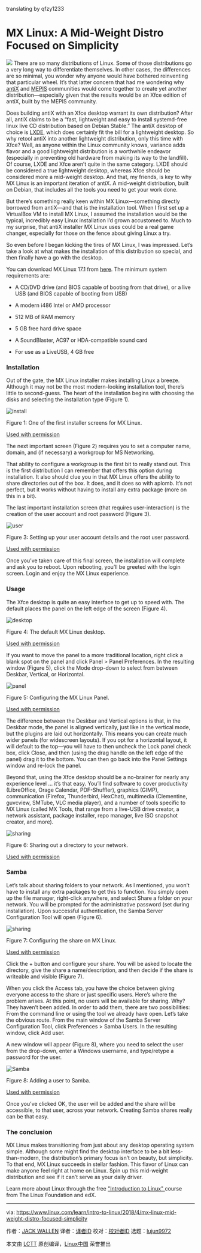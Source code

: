 translating by qfzy1233

MX Linux: A Mid-Weight Distro Focused on Simplicity
======

![](https://www.linux.com/sites/lcom/files/styles/rendered_file/public/mxlinux.png?itok=OLjmCxT9)
There are so many distributions of Linux. Some of those distributions go a very long way to differentiate themselves. In other cases, the differences are so minimal, you wonder why anyone would have bothered reinventing that particular wheel. It’s that latter concern that had me wondering why [antiX][1] and [MEPIS][2] communities would come together to create yet another distribution—especially given that the results would be an Xfce edition of antiX, built by the MEPIS community.

Does building antiX with an Xfce desktop warrant its own distribution? After all, antiX claims to be a “fast, lightweight and easy to install systemd-free linux live CD distribution based on Debian Stable.” The antiX desktop of choice is [LXDE][3], which does certainly fit the bill for a lightweight desktop. So why retool antiX into another lightweight distribution, only this time with Xfce? Well, as anyone within the Linux community knows, variance adds flavor and a good lightweight distribution is a worthwhile endeavor (especially in preventing old hardware from making its way to the landfill). Of course, LXDE and Xfce aren’t quite in the same category. LXDE should be considered a true lightweight desktop, whereas Xfce should be considered more a mid-weight desktop. And that, my friends, is key to why MX Linux is an important iteration of antiX. A mid-weight distribution, built on Debian, that includes all the tools you need to get your work done.

But there’s something really keen within MX Linux—something directly borrowed from antiX—and that is the installation tool. When I first set up a VirtualBox VM to install MX Linux, I assumed the installation would be the typical, incredibly easy Linux installation I’d grown accustomed to. Much to my surprise, that antiX installer MX Linux uses could be a real game changer, especially for those on the fence about giving Linux a try.

So even before I began kicking the tires of MX Linux, I was impressed. Let’s take a look at what makes the installation of this distribution so special, and then finally have a go with the desktop.

You can download MX Linux 17.1 from [here][4]. The minimum system requirements are:

  * A CD/DVD drive (and BIOS capable of booting from that drive), or a live USB (and BIOS capable of booting from USB)

  * A modern i486 Intel or AMD processor

  * 512 MB of RAM memory

  * 5 GB free hard drive space

  * A SoundBlaster, AC97 or HDA-compatible sound card

  * For use as a LiveUSB, 4 GB free




### Installation

Out of the gate, the MX Linux installer makes installing Linux a breeze. Although it may not be the most modern-looking installation tool, there’s little to second-guess. The heart of the installation begins with choosing the disks and selecting the installation type (Figure 1).


![install][6]

Figure 1: One of the first installer screens for MX Linux.

[Used with permission][7]

The next important screen (Figure 2) requires you to set a computer name, domain, and (if necessary) a workgroup for MS Networking.

That ability to configure a workgroup is the first bit to really stand out. This is the first distribution I can remember that offers this option during installation. It also should clue you in that MX Linux offers the ability to share directories out of the box. It does, and it does so with aplomb. It’s not perfect, but it works without having to install any extra package (more on this in a bit).

The last important installation screen (that requires user-interaction) is the creation of the user account and root password (Figure 3).


![user][9]

Figure 3: Setting up your user account details and the root user password.

[Used with permission][7]

Once you’ve taken care of this final screen, the installation will complete and ask you to reboot. Upon rebooting, you’ll be greeted with the login screen. Login and enjoy the MX Linux experience.

### Usage

The Xfce desktop is quite an easy interface to get up to speed with. The default places the panel on the left edge of the screen (Figure 4).


![desktop ][11]

Figure 4: The default MX Linux desktop.

[Used with permission][7]

If you want to move the panel to a more traditional location, right click a blank spot on the panel and click Panel > Panel Preferences. In the resulting window (Figure 5), click the Mode drop-down to select from between Deskbar, Vertical, or Horizontal.


![panel][13]

Figure 5: Configuring the MX Linux Panel.

[Used with permission][7]

The difference between the Deskbar and Vertical options is that, in the Deskbar mode, the panel is aligned vertically, just like in the vertical mode, but the plugins are laid out horizontally. This means you can create much wider panels (for widescreen layouts). If you opt for a horizontal layout, it will default to the top—you will have to then uncheck the Lock panel check box, click Close, and then (using the drag handle on the left edge of the panel) drag it to the bottom. You can then go back into the Panel Settings window and re-lock the panel.

Beyond that, using the Xfce desktop should be a no-brainer for nearly any experience level … it’s that easy. You’ll find software to cover productivity (LibreOffice, Orage Calendar, PDF-Shuffler), graphics (GIMP), communication (Firefox, Thunderbird, HexChat), multimedia (Clementine, guvcview, SMTube, VLC media player), and a number of tools specific to MX Linux (called MX Tools, that range from a live-USB drive creator, a network assistant, package installer, repo manager, live ISO snapshot creator, and more).

![sharing][15]

Figure 6: Sharing out a directory to your network.

[Used with permission][7]

### Samba

Let’s talk about sharing folders to your network. As I mentioned, you won’t have to install any extra packages to get this to function. You simply open up the file manager, right-click anywhere, and select Share a folder on your network. You will be prompted for the administrative password (set during installation). Upon successful authentication, the Samba Server Configuration Tool will open (Figure 6).

![sharing][17]

Figure 7: Configuring the share on MX Linux.

[Used with permission][7]

Click the + button and configure your share. You will be asked to locate the directory, give the share a name/description, and then decide if the share is writeable and visible (Figure 7).

When you click the Access tab, you have the choice between giving everyone access to the share or just specific users. Here’s where the problem arises. At this point, no users will be available for sharing. Why? They haven’t been added. In order to add them, there are two possibilities: From the command line or using the tool we already have open. Let’s take the obvious route. From the main window of the Samba Server Configuration Tool, click Preferences > Samba Users. In the resulting window, click Add user.

A new window will appear (Figure 8), where you need to select the user from the drop-down, enter a Windows username, and type/retype a password for the user.

![Samba][19]

Figure 8: Adding a user to Samba.

[Used with permission][7]

Once you’ve clicked OK, the user will be added and the share will be accessible, to that user, across your network. Creating Samba shares really can be that easy.

### The conclusion

MX Linux makes transitioning from just about any desktop operating system simple. Although some might find the desktop interface to be a bit less-than-modern, the distribution’s primary focus isn’t on beauty, but simplicity. To that end, MX Linux succeeds in stellar fashion. This flavor of Linux can make anyone feel right at home on Linux. Spin up this mid-weight distribution and see if it can’t serve as your daily driver.

Learn more about Linux through the free ["Introduction to Linux" ][20]course from The Linux Foundation and edX.

--------------------------------------------------------------------------------

via: https://www.linux.com/learn/intro-to-linux/2018/4/mx-linux-mid-weight-distro-focused-simplicity

作者：[JACK WALLEN][a]
译者：[译者ID](https://github.com/译者ID)
校对：[校对者ID](https://github.com/校对者ID)
选题：[lujun9972](https://github.com/lujun9972)

本文由 [LCTT](https://github.com/LCTT/TranslateProject) 原创编译，[Linux中国](https://linux.cn/) 荣誉推出

[a]:https://www.linux.com/users/jlwallen
[1]:https://antixlinux.com/
[2]:https://en.wikipedia.org/wiki/MEPIS
[3]:https://lxde.org/
[4]:https://mxlinux.org/download-links
[5]:/files/images/mxlinux1jpg
[6]:https://www.linux.com/sites/lcom/files/styles/rendered_file/public/mxlinux_1.jpg?itok=i9bNScjH (install)
[7]:/licenses/category/used-permission
[8]:/files/images/mxlinux3jpg
[9]:https://www.linux.com/sites/lcom/files/styles/rendered_file/public/mxlinux_3.jpg?itok=ppf2l_bm (user)
[10]:/files/images/mxlinux4jpg
[11]:https://www.linux.com/sites/lcom/files/styles/rendered_file/public/mxlinux_4.jpg?itok=mS1eBy9m (desktop)
[12]:/files/images/mxlinux5jpg
[13]:https://www.linux.com/sites/lcom/files/styles/floated_images/public/mxlinux_5.jpg?itok=wsN1hviN (panel)
[14]:/files/images/mxlinux6jpg
[15]:https://www.linux.com/sites/lcom/files/styles/floated_images/public/mxlinux_6.jpg?itok=vw8mIp9T (sharing)
[16]:/files/images/mxlinux7jpg
[17]:https://www.linux.com/sites/lcom/files/styles/floated_images/public/mxlinux_7.jpg?itok=tRIWdcEk (sharing)
[18]:/files/images/mxlinux8jpg
[19]:https://www.linux.com/sites/lcom/files/styles/floated_images/public/mxlinux_8.jpg?itok=ZS6lhZN2 (Samba)
[20]:https://training.linuxfoundation.org/linux-courses/system-administration-training/introduction-to-linux
